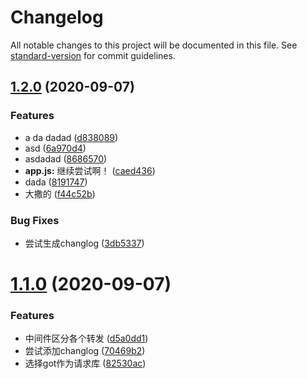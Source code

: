 # Changelog

All notable changes to this project will be documented in this file. See [standard-version](https://github.com/conventional-changelog/standard-version) for commit guidelines.

## [1.2.0](https://github.com/HolyZheng/koa-proxy-demo/compare/v1.1.0...v1.2.0) (2020-09-07)


### Features

* a da dadad ([d838089](https://github.com/HolyZheng/koa-proxy-demo/commit/d83808947cf3dd91a4e0891ee0e0ac27ec7cb951))
* asd ([6a970d4](https://github.com/HolyZheng/koa-proxy-demo/commit/6a970d44c69ce86000e3a6a8799319d657705d27))
* asdadad ([8686570](https://github.com/HolyZheng/koa-proxy-demo/commit/8686570007840bfca91f8731964b9bbc51d10437))
* **app.js:** 继续尝试啊！ ([caed436](https://github.com/HolyZheng/koa-proxy-demo/commit/caed4360a9e3c85d9c66ec2069fbe3c11d0b9df4))
* dada ([8191747](https://github.com/HolyZheng/koa-proxy-demo/commit/81917470c0d4c1017e7cdfe718409690744d8cdf))
* 大撒的 ([f44c52b](https://github.com/HolyZheng/koa-proxy-demo/commit/f44c52b31b3c53213d08250be14a79b9a21ab3e0))


### Bug Fixes

* 尝试生成changlog ([3db5337](https://github.com/HolyZheng/koa-proxy-demo/commit/3db5337f1d32038d0d1998d4c45f3d91b021e9d4))

# [1.1.0](https://github.com/HolyZheng/koa-proxy-demo/compare/d5a0dd16d7d90e249934fe31ed4d2e12df393d3e...v1.1.0) (2020-09-07)


### Features

* 中间件区分各个转发 ([d5a0dd1](https://github.com/HolyZheng/koa-proxy-demo/commit/d5a0dd16d7d90e249934fe31ed4d2e12df393d3e))
* 尝试添加changlog ([70469b2](https://github.com/HolyZheng/koa-proxy-demo/commit/70469b2b374720a81527ab5a631be895790e1874))
* 选择got作为请求库 ([82530ac](https://github.com/HolyZheng/koa-proxy-demo/commit/82530acd07ec062fcdce98cb8f7cd663af86dfcc))
